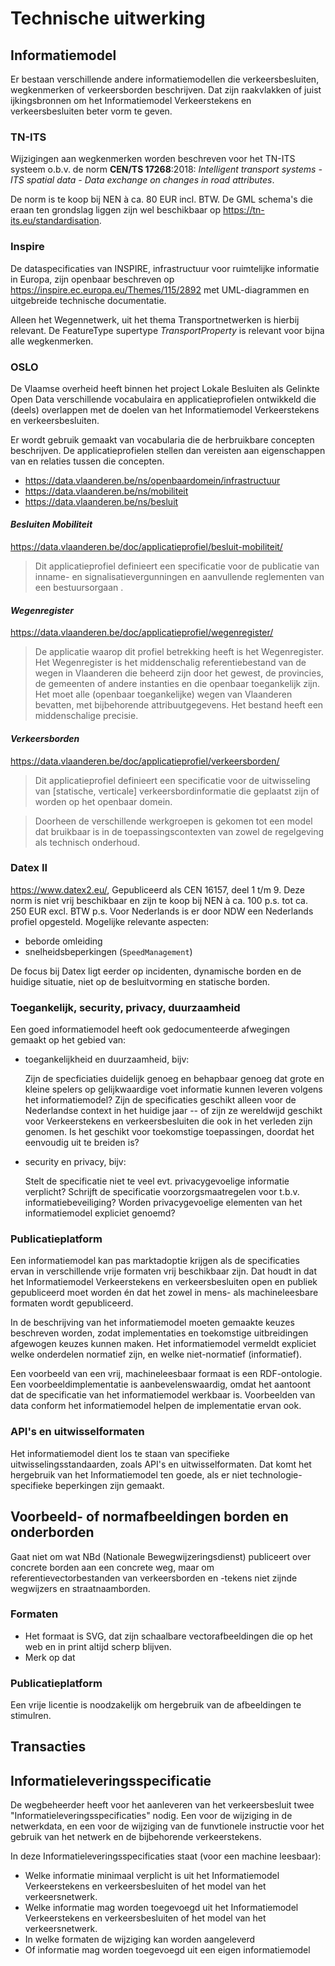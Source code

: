 # Technische uitwerking

## Informatiemodel

Er bestaan verschillende andere informatiemodellen die verkeersbesluiten, wegkenmerken of verkeersborden beschrijven. 
Dat zijn raakvlakken of juist ijkingsbronnen om het Informatiemodel Verkeerstekens en verkeersbesluiten beter vorm te geven.

### TN-ITS

Wijzigingen aan wegkenmerken worden beschreven voor het TN-ITS systeem o.b.v. de norm **CEN/TS 17268**:2018: 
_Intelligent transport systems - ITS spatial data - Data exchange on changes in road attributes_.

De norm is te koop bij NEN à ca. 80 EUR incl. BTW.
De GML schema's die eraan ten grondslag liggen zijn wel beschikbaar op https://tn-its.eu/standardisation. 

### Inspire

De dataspecificaties van INSPIRE, infrastructuur voor ruimtelijke informatie in Europa, zijn openbaar beschreven op 
https://inspire.ec.europa.eu/Themes/115/2892 met UML-diagrammen en uitgebreide technische documentatie.

Alleen het Wegennetwerk, uit het thema Transportnetwerken is hierbij relevant.
De FeatureType supertype _TransportProperty_ is relevant voor bijna alle wegkenmerken.

### OSLO

De Vlaamse overheid heeft binnen het project Lokale Besluiten als Gelinkte Open Data verschillende vocabulaira en applicatieprofielen ontwikkeld die (deels) overlappen met de doelen van het Informatiemodel Verkeerstekens en verkeersbesluiten.

Er wordt gebruik gemaakt van vocabularia die de herbruikbare concepten beschrijven. 
De applicatieprofielen stellen dan vereisten aan eigenschappen van en relaties tussen die concepten.

- https://data.vlaanderen.be/ns/openbaardomein/infrastructuur
- https://data.vlaanderen.be/ns/mobiliteit
- https://data.vlaanderen.be/ns/besluit

#### _Besluiten Mobiliteit_

https://data.vlaanderen.be/doc/applicatieprofiel/besluit-mobiliteit/

> Dit applicatieprofiel definieert een specificatie voor de publicatie van inname- en signalisatievergunningen en aanvullende reglementen van een bestuursorgaan .

#### _Wegenregister_

https://data.vlaanderen.be/doc/applicatieprofiel/wegenregister/

> De applicatie waarop dit profiel betrekking heeft is het Wegenregister. Het Wegenregister is het middenschalig referentiebestand van de wegen in Vlaanderen die beheerd zijn door het gewest, de provincies, de gemeenten of andere instanties en die openbaar toegankelijk zijn. Het moet alle (openbaar toegankelijke) wegen van Vlaanderen bevatten, met bijbehorende attribuutgegevens. Het bestand heeft een middenschalige precisie.

####  _Verkeersborden_

https://data.vlaanderen.be/doc/applicatieprofiel/verkeersborden/

> Dit applicatieprofiel definieert een specificatie voor de uitwisseling van [statische, verticale] verkeersbordinformatie die geplaatst zijn of worden op het openbaar domein.

> Doorheen de verschillende werkgroepen is gekomen tot een model dat bruikbaar is in de toepassingscontexten van zowel de regelgeving als technisch onderhoud.


### Datex II

https://www.datex2.eu/, Gepubliceerd als CEN 16157, deel 1 t/m 9. 
Deze norm is niet vrij beschikbaar en zijn te koop bij NEN à ca. 100 p.s. tot ca. 250 EUR excl. BTW p.s. 
Voor Nederlands is er door NDW een Nederlands profiel opgesteld. Mogelijke relevante aspecten:

- beborde omleiding
- snelheidsbeperkingen (`SpeedManagement`)

De focus bij Datex ligt eerder op incidenten, dynamische borden en de huidige situatie, niet op de besluitvorming en statische borden.

### Toegankelijk, security, privacy, duurzaamheid

Een goed informatiemodel heeft ook gedocumenteerde afwegingen gemaakt op het gebied van:

- toegankelijkheid en duurzaamheid, bijv:

  Zijn de specficiaties duidelijk genoeg en behapbaar genoeg dat grote en kleine spelers op gelijkwaardige voet informatie kunnen leveren volgens het informatiemodel?
  Zijn de specificaties geschikt alleen voor de Nederlandse context in het huidige jaar -- of zijn ze wereldwijd geschikt voor Verkeerstekens en verkeersbesluiten die ook in het verleden zijn genomen.
  Is het geschikt voor toekomstige toepassingen, doordat het eenvoudig uit te breiden is?

- security en privacy, bijv:

  Stelt de specificatie niet te veel evt. privacygevoelige informatie verplicht?
  Schrijft de specificatie voorzorgsmaatregelen voor t.b.v. informatiebeveiliging?
  Worden privacygevoelige elementen van het informatiemodel expliciet genoemd?

### Publicatieplatform

Een informatiemodel kan pas marktadoptie krijgen als de specificaties ervan in verschillende vrije formaten vrij beschikbaar zijn.
Dat houdt in dat het Informatiemodel Verkeerstekens en verkeersbesluiten open en publiek gepubliceerd moet worden én dat het zowel in mens- als machineleesbare formaten wordt gepubliceerd.

In de beschrijving van het informatiemodel moeten gemaakte keuzes beschreven worden, zodat implementaties en toekomstige uitbreidingen afgewogen keuzes kunnen maken.
Het informatiemodel vermeldt expliciet welke onderdelen normatief zijn, en welke niet-normatief (informatief).

Een voorbeeld van een vrij, machineleesbaar formaat is een RDF-ontologie.
Een voorbeeldimplementatie is aanbevelenswaardig, omdat het aantoont dat de specificatie van het informatiemodel werkbaar is.
Voorbeelden van data conform het informatiemodel helpen de implementatie ervan ook. 

### API's en uitwisselformaten

Het informatiemodel dient los te staan van specifieke uitwisselingsstandaarden, zoals API's en uitwisselformaten.
Dat komt het hergebruik van het Informatiemodel ten goede, als er niet technologie-specifieke beperkingen zijn gemaakt.

## Voorbeeld- of normafbeeldingen borden en onderborden

Gaat niet om wat NBd (Nationale Bewegwijzeringsdienst) publiceert over concrete borden aan een concrete weg, maar om referentievectorbestanden van verkeersborden en -tekens niet zijnde wegwijzers en straatnaamborden.

### Formaten

- Het formaat is SVG, dat zijn schaalbare vectorafbeeldingen die op het web en in print altijd scherp blijven.
- Merk op dat 

### Publicatieplatform

Een vrije licentie is noodzakelijk om hergebruik van de afbeeldingen te stimulren. 

## Transacties


## Informatieleveringsspecificatie
De wegbeheerder heeft voor het aanleveren van het verkeersbesluit twee "Informatieleveringsspecificaties" nodig. Een voor de wijziging in de netwerkdata, en een voor de wijziging van de funvtionele instructie voor het gebruik van het netwerk en de bijbehorende verkeerstekens. 

In deze Informatieleveringsspecificaties staat (voor een machine leesbaar):
- Welke informatie minimaal verplicht is uit het Informatiemodel Verkeerstekens en verkeersbesluiten of het model van het verkeersnetwerk. 
- Welke informatie mag worden toegevoegd uit het Informatiemodel Verkeerstekens en verkeersbesluiten of het model van het verkeersnetwerk. 
- In welke formaten de wijziging kan worden aangeleverd
- Of informatie mag worden toegevoegd uit een eigen informatiemodel







